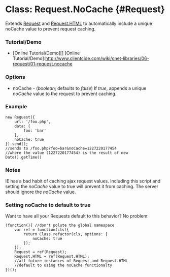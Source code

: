 Class: Request.NoCache {#Request}
=========================

Extends [Request][] and [Request.HTML][] to automatically include a unique noCache value to prevent request caching.

### Tutorial/Demo

* [Online Tutorial/Demo][]
[Online Tutorial/Demo]:http://www.clientcide.com/wiki/cnet-libraries/06-request/01-request.nocache

### Options

* noCache - (*boolean*; defaults to *false*) If *true*, appends a unique *noCache* value to the request to prevent caching.

### Example

	new Request({
		url: '/foo.php',
		data: {
			foo: 'bar'
		},
		noCache: true
	}).send();
	//sends to /foo.php?foo=bar&noCache=1227220177454
	//where the value (1227220177454) is the result of new Date().getTime()

### Notes

IE has a bad habit of caching ajax request values. Including this script and setting the *noCache* value to true will prevent it from caching. The server should ignore the *noCache* value.

### Setting noCache to default to true

Want to have all your Requests default to this behavior? No problem:

	(function(){ //don't polute the global namespace
		var ref = function(cls){
			return Class.refactor(cls, options: {
				noCache: true
			});
		});
		Request = ref(Request);
		Request.HTML = ref(Request.HTML);
		//all future instances of Request and Request.HTML
		//default to using the noCache functionalty
	})();


[Request]: http://docs.mootools.net/Request/Request
[Request.HTML]: http://docs.mootools.net/Request/Request.HTML

